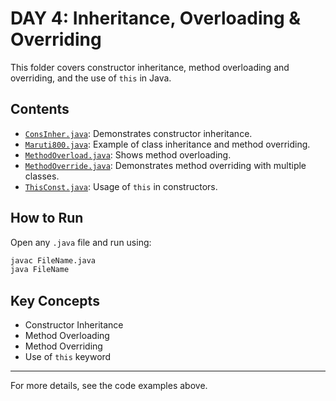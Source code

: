 # DAY 4: Inheritance, Overloading & Overriding

This folder covers constructor inheritance, method overloading and overriding, and the use of `this` in Java.

## Contents

- [`ConsInher.java`](ConsInher.java): Demonstrates constructor inheritance.
- [`Maruti800.java`](Maruti800.java): Example of class inheritance and method overriding.
- [`MethodOverload.java`](MethodOverload.java): Shows method overloading.
- [`MethodOverride.java`](MethodOverride.java): Demonstrates method overriding with multiple classes.
- [`ThisConst.java`](ThisConst.java): Usage of `this` in constructors.

## How to Run

Open any `.java` file and run using:

```sh
javac FileName.java
java FileName
```

## Key Concepts

- Constructor Inheritance
- Method Overloading
- Method Overriding
- Use of `this` keyword

---

For more details, see the code examples above.
